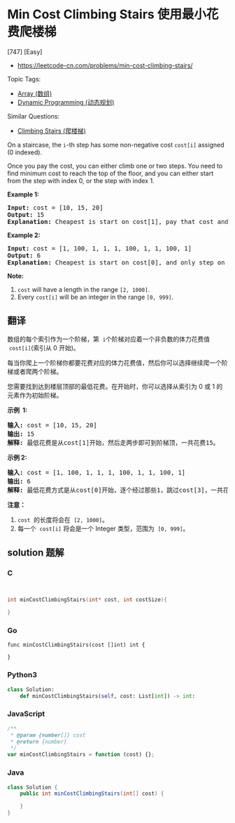 # Min Cost Climbing Stairs 使用最小花费爬楼梯

[747] [Easy]

- https://leetcode-cn.com/problems/min-cost-climbing-stairs/

Topic Tags:

- [Array (数组)](https://leetcode-cn.com/tag/array/)
- [Dynamic Programming (动态规划)](https://leetcode-cn.com/tag/dynamic-programming/)

Similar Questions:

- [Climbing Stairs (爬楼梯)](https://leetcode-cn.com/problems/climbing-stairs/)

On a staircase, the `i`\-th step has some non-negative cost `cost[i]` assigned (0 indexed).

Once you pay the cost, you can either climb one or two steps. You need to find minimum cost to reach the top of the floor, and you can either start from the step with index 0, or the step with index 1.

**Example 1:**

<pre><b>Input:</b> cost = [10, 15, 20]
<b>Output:</b> 15
<b>Explanation:</b> Cheapest is start on cost[1], pay that cost and go to the top.
</pre>

**Example 2:**

<pre><b>Input:</b> cost = [1, 100, 1, 1, 1, 100, 1, 1, 100, 1]
<b>Output:</b> 6
<b>Explanation:</b> Cheapest is start on cost[0], and only step on 1s, skipping cost[3].
</pre>

**Note:**

1.  `cost` will have a length in the range `[2, 1000]`.
2.  Every `cost[i]` will be an integer in the range `[0, 999]`.

## 翻译

数组的每个索引作为一个阶梯，第  `i`个阶梯对应着一个非负数的体力花费值  `cost[i]`(索引从 0 开始)。

每当你爬上一个阶梯你都要花费对应的体力花费值，然后你可以选择继续爬一个阶梯或者爬两个阶梯。

您需要找到达到楼层顶部的最低花费。在开始时，你可以选择从索引为 0 或 1 的元素作为初始阶梯。

**示例  1:**

<pre><strong>输入:</strong> cost = [10, 15, 20]
<strong>输出:</strong> 15
<strong>解释:</strong> 最低花费是从cost[1]开始，然后走两步即可到阶梯顶，一共花费15。
</pre>

**示例 2:**

<pre><strong>输入:</strong> cost = [1, 100, 1, 1, 1, 100, 1, 1, 100, 1]
<strong>输出:</strong> 6
<strong>解释:</strong> 最低花费方式是从cost[0]开始，逐个经过那些1，跳过cost[3]，一共花费6。
</pre>

**注意：**

1.  `cost`  的长度将会在  `[2, 1000]`。
2.  每一个  `cost[i]` 将会是一个 Integer 类型，范围为  `[0, 999]`。

## solution 题解

### C

```c


int minCostClimbingStairs(int* cost, int costSize){

}


```

### Go

```golang
func minCostClimbingStairs(cost []int) int {

}
```

### Python3

```python
class Solution:
    def minCostClimbingStairs(self, cost: List[int]) -> int:

```

### JavaScript

```javascript
/**
 * @param {number[]} cost
 * @return {number}
 */
var minCostClimbingStairs = function (cost) {};
```

### Java

```java
class Solution {
    public int minCostClimbingStairs(int[] cost) {

    }
}
```

